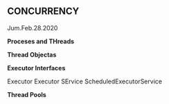 ## CONCURRENCY 
Jum.Feb.28.2020


**Proceses and THreads**


**Thread Objectas**

**Executor Interfaces**

Executor
Executor SErvice
ScheduledExecutorService



**Thread Pools**

